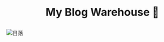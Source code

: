 # <p align="center">My Blog Warehouse 🌟</p>

![日落](https://user-images.githubusercontent.com/118878596/219285107-ebc7f519-0736-45ee-9b1a-686a934e0327.png)
